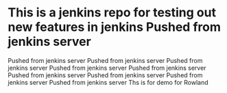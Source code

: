 # This is a jenkins repo for testing out new features in jenkins Pushed from jenkins server
Pushed from jenkins server
Pushed from jenkins server
Pushed from jenkins server
Pushed from jenkins server
Pushed from jenkins server
Pushed from jenkins server
Pushed from jenkins server
Pushed from jenkins server
Pushed from jenkins server
Ths is for demo for Rowland
